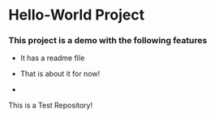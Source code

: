 # Hello-World Project
### This project is a demo with the following features
 - It has a readme file
 - That is about it for now!

 - 
This is a Test Repository!

